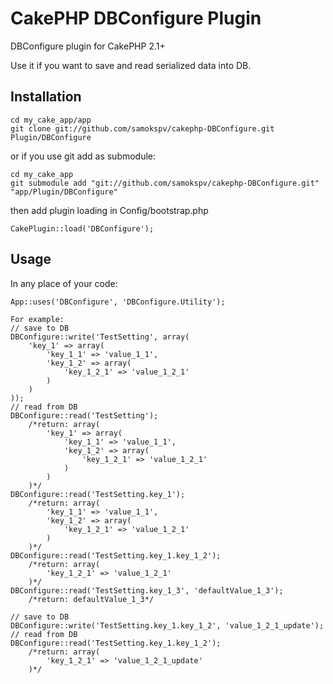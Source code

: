 CakePHP DBConfigure Plugin
==============================

DBConfigure plugin for CakePHP 2.1+

Use it if you want to save and read serialized data into DB.

## Installation

	cd my_cake_app/app
	git clone git://github.com/samokspv/cakephp-DBConfigure.git Plugin/DBConfigure

or if you use git add as submodule:

	cd my_cake_app
	git submodule add "git://github.com/samokspv/cakephp-DBConfigure.git" "app/Plugin/DBConfigure"

then add plugin loading in Config/bootstrap.php

	CakePlugin::load('DBConfigure');

## Usage

In any place of your code:
	
	App::uses('DBConfigure', 'DBConfigure.Utility');

	For example:
	// save to DB
	DBConfigure::write('TestSetting', array(
		'key_1' => array(
			'key_1_1' => 'value_1_1',
			'key_1_2' => array(
				'key_1_2_1' => 'value_1_2_1'
			)
		)
	));
	// read from DB
	DBConfigure::read('TestSetting'); 
		/*return: array(
			'key_1' => array(
				'key_1_1' => 'value_1_1',
				'key_1_2' => array(
					'key_1_2_1' => 'value_1_2_1'
				)
			)
		)*/
	DBConfigure::read('TestSetting.key_1');
		/*return: array(
			'key_1_1' => 'value_1_1',
			'key_1_2' => array(
				'key_1_2_1' => 'value_1_2_1'
			)
		)*/
	DBConfigure::read('TestSetting.key_1.key_1_2');
		/*return: array(
			'key_1_2_1' => 'value_1_2_1'
		)*/
	DBConfigure::read('TestSetting.key_1_3', 'defaultValue_1_3'); 
		/*return: defaultValue_1_3*/

	// save to DB
	DBConfigure::write('TestSetting.key_1.key_1_2', 'value_1_2_1_update');
	// read from DB
	DBConfigure::read('TestSetting.key_1.key_1_2');
		/*return: array(
			'key_1_2_1' => 'value_1_2_1_update'
		)*/
